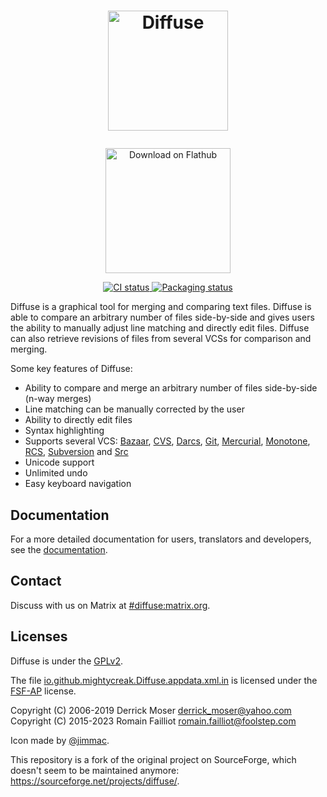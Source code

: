<h1 align="center">
  <img
    src="./data/icons/hicolor/scalable/apps/io.github.mightycreak.Diffuse.svg"
    alt="Diffuse"
    width="192"
    height="192"/><br/>
</h1>

<p align="center" style="margin-top: 2em">
  <a href="https://flathub.org/apps/details/io.github.mightycreak.Diffuse">
    <img width="200" alt="Download on Flathub" src="https://flathub.org/assets/badges/flathub-badge-en.png"/>
  </a>
</p>

<p align="center">
  <a href="https://github.com/MightyCreak/diffuse/actions/workflows/ci.yml">
    <img
      src="https://github.com/MightyCreak/diffuse/actions/workflows/ci.yml/badge.svg"
      alt="CI status"/>
  </a>
  <a href="https://repology.org/project/diffuse/versions">
    <img src="https://repology.org/badge/tiny-repos/diffuse.svg" alt="Packaging status">
  </a>
</p>

Diffuse is a graphical tool for merging and comparing text files. Diffuse is
able to compare an arbitrary number of files side-by-side and gives users the
ability to manually adjust line matching and directly edit files. Diffuse can
also retrieve revisions of files from several VCSs for comparison and merging.

Some key features of Diffuse:

* Ability to compare and merge an arbitrary number of files side-by-side (n-way
  merges)
* Line matching can be manually corrected by the user
* Ability to directly edit files
* Syntax highlighting
* Supports several VCS: [Bazaar][bzr], [CVS][cvs], [Darcs][darcs], [Git][git],
  [Mercurial][hg], [Monotone][mtn], [RCS][rcs], [Subversion][svn] and [Src][src]
* Unicode support
* Unlimited undo
* Easy keyboard navigation

[bzr]: https://bazaar.canonical.com
[cvs]: https://cvs.nongnu.org
[darcs]: http://darcs.net
[git]: https://git-scm.com
[hg]: https://www.mercurial-scm.org
[mtn]: https://www.monotone.ca
[rcs]: https://www.gnu.org/software/rcs/
[svn]: https://subversion.apache.org
[src]: http://www.catb.org/~esr/src/

## Documentation

For a more detailed documentation for users, translators and developers, see
the [documentation](docs/).

## Contact

Discuss with us on Matrix at [#diffuse:matrix.org](https://matrix.to/#/#diffuse:matrix.org).

## Licenses

Diffuse is under the [GPLv2](COPYING).

The file [io.github.mightycreak.Diffuse.appdata.xml.in](data/io.github.mightycreak.Diffuse.appdata.xml.in)
is licensed under the [FSF-AP](https://www.gnu.org/prep/maintain/html_node/License-Notices-for-Other-Files.html)
license.

Copyright (C) 2006-2019 Derrick Moser <derrick_moser@yahoo.com>  
Copyright (C) 2015-2023 Romain Failliot <romain.failliot@foolstep.com>

Icon made by [@jimmac](https://github.com/jimmac).

This repository is a fork of the original project on SourceForge, which doesn't
seem to be maintained anymore: <https://sourceforge.net/projects/diffuse/>.
